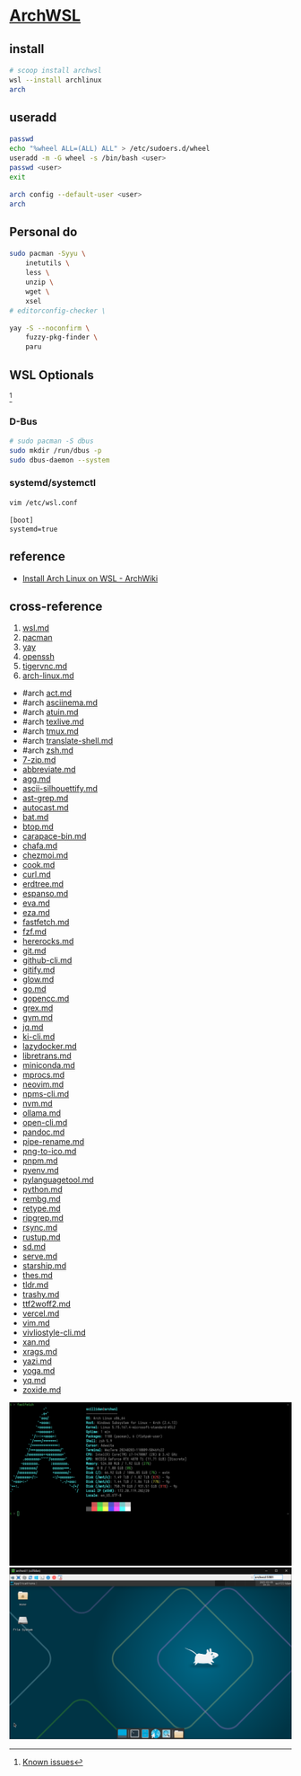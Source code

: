 # [ArchWSL](https://github.com/yuk7/ArchWSL)

## install

```sh
# scoop install archwsl
wsl --install archlinux
arch
```

## useradd

```sh
passwd
echo "%wheel ALL=(ALL) ALL" > /etc/sudoers.d/wheel
useradd -m -G wheel -s /bin/bash <user>
passwd <user>
exit
```

```sh
arch config --default-user <user>
arch
```

## Personal do

```sh
sudo pacman -Syyu \
	inetutils \
	less \
	unzip \
	wget \
	xsel
# editorconfig-checker \
```

```sh
yay -S --noconfirm \
	fuzzy-pkg-finder \
	paru
```

## WSL Optionals

[^1]

### D-Bus

```sh
# sudo pacman -S dbus
sudo mkdir /run/dbus -p
sudo dbus-daemon --system
```

### systemd/systemctl

```sh
vim /etc/wsl.conf
```

```
[boot]
systemd=true
```

## reference

- [Install Arch Linux on WSL - ArchWiki](https://wiki.archlinux.org/title/Install_Arch_Linux_on_WSL)

## cross-reference

1. [wsl.md](/os/windows/wsl.md)
2. [pacman](bin/_arch/pacman.md)
3. [yay](bin/_arch/yay.md)
4. [openssh](bin/_arch/openssh.md)
5. [tigervnc.md](/opt/_arch/tigervnc.md)
6. [arch-linux.md](/os/arch/arch-linux.md)

- #arch [act.md](/bin/_arch/act.md)
- #arch [asciinema.md](/bin/_arch/asciinema.md)
- #arch [atuin.md](/bin/_arch/atuin.md)
- #arch [texlive.md](/bin/_arch/texlive.md)
- #arch [tmux.md](/bin/_arch/tmux/tmux.md)
- #arch [translate-shell.md](/bin/_arch/translate-shell.md)
- #arch [zsh.md](/bin/_arch/zsh/zsh.md)
- [7-zip.md](/bin/7-zip.md)
- [abbreviate.md](/bin/abbreviate.md)
- [agg.md](/bin/agg.md)
- [ascii-silhouettify.md](/bin/ascii-silhouettify.md)
- [ast-grep.md](/bin/ast-grep.md)
- [autocast.md](/bin/autocast.md)
- [bat.md](/bin/bat.md)
- [btop.md](/bin/btop.md)
- [carapace-bin.md](/bin/carapace-bin.md)
- [chafa.md](/bin/chafa.md)
- [chezmoi.md](/bin/chezmoi.md)
- [cook.md](/bin/cook.md)
- [curl.md](/bin/curl.md)
- [erdtree.md](/bin/erdtree.md)
- [espanso.md](/opt/espanso.md)
- [eva.md](/bin/eva.md)
- [eza.md](/bin/eza.md)
- [fastfetch.md](/bin/fastfetch.md)
- [fzf.md](/bin/fzf.md)
- [hererocks.md](/lib/lua/hererocks.md)
- [git.md](/bin/git/git.md)
- [github-cli.md](/bin/github-cli/github-cli.md)
- [gitify.md](/opt/gitify.md)
- [glow.md](/bin/glow.md)
- [go.md](/lib/go/go.md)
- [gopencc.md](/bin/gopencc.md)
- [grex.md](/bin/grex.md)
- [gvm.md](/lib/go/gvm.md)
- [jq.md](/bin/jq.md)
- [ki-cli.md](/bin/ki-cli.md)
- [lazydocker.md](/bin/lazydocker.md)
- [libretrans.md](/bin/libretrans.md)
- [miniconda.md](/lib/python/miniconda.md)
- [mprocs.md](/bin/mprocs.md)
- [neovim.md](/bin/neovim/neovim.md)
- [npms-cli.md](/bin/npms-cli.md)
- [nvm.md](/lib/nodejs/nvm.md)
- [ollama.md](/bin/ollama.md)
- [open-cli.md](/bin/open-cli.md)
- [pandoc.md](/bin/pandoc.md)
- [pipe-rename.md](/bin/pipe-rename.md)
- [png-to-ico.md](/bin/png-to-ico.md)
- [pnpm.md](/lib/nodejs/pnpm.md)
- [pyenv.md](/lib/python/pyenv.md)
- [pylanguagetool.md](/bin/pylanguagetool.md)
- [python.md](/lib/python/python.md)
- [rembg.md](/bin/rembg.md)
- [retype.md](/Web/retype.md)
- [ripgrep.md](/bin/ripgrep.md)
- [rsync.md](/bin/rsync.md)
- [rustup.md](/lib/rust/rustup.md)
- [sd.md](/bin/sd.md)
- [serve.md](/bin/serve.md)
- [starship.md](/bin/starship.md)
- [thes.md](/bin/thes.md)
- [tldr.md](/bin/tldr.md)
- [trashy.md](/bin/trashy.md)
- [ttf2woff2.md](/bin/ttf2woff2.md)
- [vercel.md](/bin/vercel.md)
- [vim.md](/bin/vim/vim.md)
- [vivliostyle-cli.md](/bin/vivliostyle-cli.md)
- [xan.md](/bin/xan.md)
- [xrags.md](/bin/xrags.md)
- [yazi.md](/bin/yazi.md)
- [yoga.md](/bin/yoga.md)
- [yq.md](/bin/yq.md)
- [zoxide.md](/bin/zoxide.md)

[^1]: [Known issues](https://wsldl-pg.github.io/ArchW-docs/Known-issues/)

![archwsl_01](/_image/os/archwsl_01.png)
![archwsl_02](/_image/os/archwsl_02.png)

